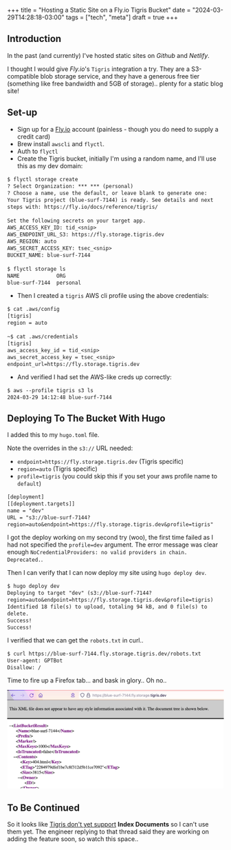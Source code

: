 +++
title = "Hosting a Static Site on a Fly.io Tigris Bucket"
date = "2024-03-29T14:28:18-03:00"
tags = ["tech", "meta"]
draft = true
+++

## Introduction

In the past (and currently) I've hosted static sites on *Github* and *Netlify*.

I thought I would give *Fly.io*'s `Tigris` integration a try. They are a S3-compatible blob storage service, and they have a generous free tier (something like free bandwidth and 5GB of storage).. plenty for a static blog site!

## Set-up

* Sign up for a [Fly.io](https://fly.io/app/sign-up/) account (painless - though you do need to supply a credit card)
* Brew install `awscli` and `flyctl`.
* Auth to `flyctl`
* Create the Tigris bucket, initially I'm using a random name, and I'll use this as my dev domain:

```shell
$ flyctl storage create
? Select Organization: *** *** (personal)
? Choose a name, use the default, or leave blank to generate one:
Your Tigris project (blue-surf-7144) is ready. See details and next steps with: https://fly.io/docs/reference/tigris/

Set the following secrets on your target app.
AWS_ACCESS_KEY_ID: tid_<snip>
AWS_ENDPOINT_URL_S3: https://fly.storage.tigris.dev
AWS_REGION: auto
AWS_SECRET_ACCESS_KEY: tsec_<snip>
BUCKET_NAME: blue-surf-7144

$ flyctl storage ls
NAME            ORG
blue-surf-7144  personal
```

* Then I created a `tigris` AWS cli profile using the above credentials:

```shell
$ cat .aws/config
[tigris]
region = auto

~$ cat .aws/credentials
[tigris]
aws_access_key_id = tid_<snip>
aws_secret_access_key = tsec_<snip>
endpoint_url=https://fly.storage.tigris.dev
```

* And verified I had set the AWS-like creds up correctly:

```shell
$ aws --profile tigris s3 ls
2024-03-29 14:12:48 blue-surf-7144
```

## Deploying To The Bucket With Hugo

I added this to my `hugo.toml` file.

Note the overrides in the `s3://` URL needed:
* `endpoint=https://fly.storage.tigris.dev` (Tigris specific)
* `region=auto` (Tigris specific)
* `profile=tigris` (you could skip this if you set your aws profile name to `default`)
```shell
[deployment]
[[deployment.targets]]
name = "dev"
URL = "s3://blue-surf-7144?region=auto&endpoint=https://fly.storage.tigris.dev&profile=tigris"
```

I got the deploy working on my second try (woo), the first time failed as I had not specified the `profile=dev` argument. The error message was clear enough `NoCredentialProviders: no valid providers in chain. Deprecated.`.

Then I can verify that I can now deploy my site using `hugo deploy dev`.

```shell
$ hugo deploy dev
Deploying to target "dev" (s3://blue-surf-7144?region=auto&endpoint=https://fly.storage.tigris.dev&profile=tigris)
Identified 18 file(s) to upload, totaling 94 kB, and 0 file(s) to delete.
Success!
Success!
```

I verified that we can get the `robots.txt` in curl..
```shell
$ curl https://blue-surf-7144.fly.storage.tigris.dev/robots.txt
User-agent: GPTBot
Disallow: /
```

Time to fire up a Firefox tab... and bask in glory.. Oh no..

![It did not work, XML goop](tigris-xml.png)

## To Be Continued

So it looks like [Tigris don't yet support](https://community.fly.io/t/static-site-no-server-possible/18822/2) **Index Documents** so I can't use them yet. The engineer replying to that thread said they are working on adding the feature soon, so watch this space..

